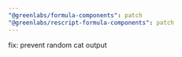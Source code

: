```yaml
---
"@greenlabs/formula-components": patch
"@greenlabs/rescript-formula-components": patch
---
```


fix: prevent random cat output

